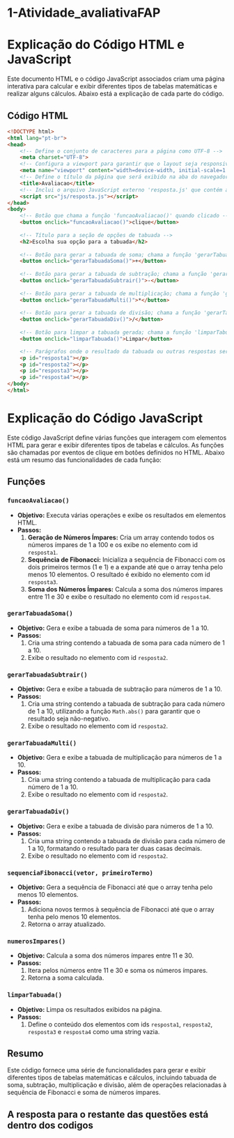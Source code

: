 # 1-Atividade_avaliativaFAP
# Explicação do Código HTML e JavaScript

Este documento HTML e o código JavaScript associados criam uma página interativa para calcular e exibir diferentes tipos de tabelas matemáticas e realizar alguns cálculos. Abaixo está a explicação de cada parte do código.

## Código HTML

```html
<!DOCTYPE html>
<html lang="pt-br">
<head>
    <!-- Define o conjunto de caracteres para a página como UTF-8 -->
    <meta charset="UTF-8">
    <!-- Configura a viewport para garantir que o layout seja responsivo em diferentes tamanhos de tela -->
    <meta name="viewport" content="width=device-width, initial-scale=1.0">
    <!-- Define o título da página que será exibido na aba do navegador -->
    <title>Avaliacao</title>
    <!-- Inclui o arquivo JavaScript externo 'resposta.js' que contém as funções a serem utilizadas -->
    <script src="js/resposta.js"></script>
</head>
<body>
    <!-- Botão que chama a função 'funcaoAvaliacao()' quando clicado -->
    <button onclick="funcaoAvaliacao()">clique</button> 
    
    <!-- Título para a seção de opções de tabuada -->
    <h2>Escolha sua opção para a tabuada</h2>
    
    <!-- Botão para gerar a tabuada de soma; chama a função 'gerarTabuadaSoma()' quando clicado -->
    <button onclick="gerarTabuadaSoma()">+</button>
    
    <!-- Botão para gerar a tabuada de subtração; chama a função 'gerarTabuadaSubtrair()' quando clicado -->
    <button onclick="gerarTabuadaSubtrair()">-</button>
    
    <!-- Botão para gerar a tabuada de multiplicação; chama a função 'gerarTabuadaMulti()' quando clicado -->
    <button onclick="gerarTabuadaMulti()">*</button>
    
    <!-- Botão para gerar a tabuada de divisão; chama a função 'gerarTabuadaDiv()' quando clicado -->
    <button onclick="gerarTabuadaDiv()">/</button>
    
    <!-- Botão para limpar a tabuada gerada; chama a função 'limparTabuada()' quando clicado -->
    <button onclick="limparTabuada()">Limpar</button>

    <!-- Parágrafos onde o resultado da tabuada ou outras respostas serão exibidos -->
    <p id="resposta1"></p>
    <p id="resposta2"></p>
    <p id="resposta3"></p>
    <p id="resposta4"></p>
</body>
</html>
```
# Explicação do Código JavaScript

Este código JavaScript define várias funções que interagem com elementos HTML para gerar e exibir diferentes tipos de tabelas e cálculos. As funções são chamadas por eventos de clique em botões definidos no HTML. Abaixo está um resumo das funcionalidades de cada função:

## Funções

### `funcaoAvaliacao()`

- **Objetivo:** Executa várias operações e exibe os resultados em elementos HTML.
- **Passos:**
  1. **Geração de Números Ímpares:** Cria um array contendo todos os números ímpares de 1 a 100 e os exibe no elemento com id `resposta1`.
  2. **Sequência de Fibonacci:** Inicializa a sequência de Fibonacci com os dois primeiros termos (1 e 1) e a expande até que o array tenha pelo menos 10 elementos. O resultado é exibido no elemento com id `resposta3`.
  3. **Soma dos Números Ímpares:** Calcula a soma dos números ímpares entre 11 e 30 e exibe o resultado no elemento com id `resposta4`.

### `gerarTabuadaSoma()`

- **Objetivo:** Gera e exibe a tabuada de soma para números de 1 a 10.
- **Passos:**
  1. Cria uma string contendo a tabuada de soma para cada número de 1 a 10.
  2. Exibe o resultado no elemento com id `resposta2`.

### `gerarTabuadaSubtrair()`

- **Objetivo:** Gera e exibe a tabuada de subtração para números de 1 a 10.
- **Passos:**
  1. Cria uma string contendo a tabuada de subtração para cada número de 1 a 10, utilizando a função `Math.abs()` para garantir que o resultado seja não-negativo.
  2. Exibe o resultado no elemento com id `resposta2`.

### `gerarTabuadaMulti()`

- **Objetivo:** Gera e exibe a tabuada de multiplicação para números de 1 a 10.
- **Passos:**
  1. Cria uma string contendo a tabuada de multiplicação para cada número de 1 a 10.
  2. Exibe o resultado no elemento com id `resposta2`.

### `gerarTabuadaDiv()`

- **Objetivo:** Gera e exibe a tabuada de divisão para números de 1 a 10.
- **Passos:**
  1. Cria uma string contendo a tabuada de divisão para cada número de 1 a 10, formatando o resultado para ter duas casas decimais.
  2. Exibe o resultado no elemento com id `resposta2`.

### `sequenciaFibonacci(vetor, primeiroTermo)`

- **Objetivo:** Gera a sequência de Fibonacci até que o array tenha pelo menos 10 elementos.
- **Passos:**
  1. Adiciona novos termos à sequência de Fibonacci até que o array tenha pelo menos 10 elementos.
  2. Retorna o array atualizado.

### `numerosImpares()`

- **Objetivo:** Calcula a soma dos números ímpares entre 11 e 30.
- **Passos:**
  1. Itera pelos números entre 11 e 30 e soma os números ímpares.
  2. Retorna a soma calculada.

### `limparTabuada()`

- **Objetivo:** Limpa os resultados exibidos na página.
- **Passos:**
  1. Define o conteúdo dos elementos com ids `resposta1`, `resposta2`, `resposta3` e `resposta4` como uma string vazia.

## Resumo

Este código fornece uma série de funcionalidades para gerar e exibir diferentes tipos de tabelas matemáticas e cálculos, incluindo tabuada de soma, subtração, multiplicação e divisão, além de operações relacionadas à sequência de Fibonacci e soma de números ímpares.
## A resposta para o restante das questões está dentro dos codigos
